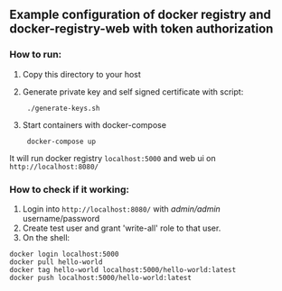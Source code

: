 ## Example configuration of docker registry and docker-registry-web with token authorization
### How to run:

1. Copy this directory to your host
2. Generate private key and self signed certificate with script:
    
        ./generate-keys.sh
    
3. Start containers with docker-compose    
    
        docker-compose up

It will run docker registry `localhost:5000` and web ui on `http://localhost:8080/`

### How to check if it working:
  
1. Login into `http://localhost:8080/` with *admin/admin* username/password
2. Create test user and grant 'write-all' role to that user.
3. On the shell:

```
docker login localhost:5000
docker pull hello-world
docker tag hello-world localhost:5000/hello-world:latest
docker push localhost:5000/hello-world:latest
```
